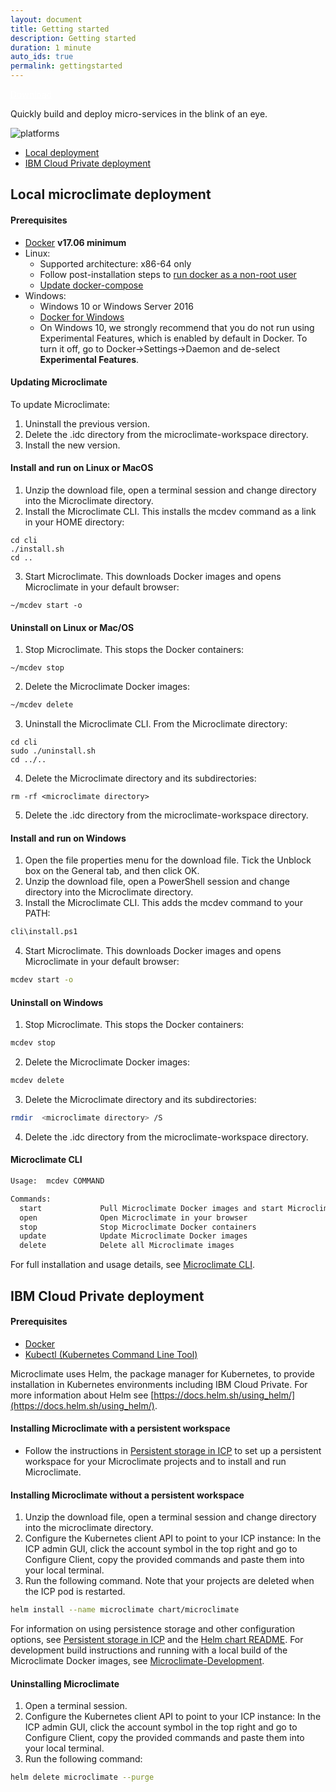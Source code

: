 ```yaml
---
layout: document
title: Getting started
description: Getting started
duration: 1 minute
auto_ids: true
permalink: gettingstarted
---
```


<a href="./download/microclimate-18.02-beta.zip" class="download-link trackdownload" id="zipDownload" style="color: white;">Download</a>


Quickly build and deploy micro-services in the blink of an eye.

![platforms](https://img.shields.io/badge/runtime-Java%20%7C%20Swift%20%7C%20Node-yellow.svg)

* [Local deployment](#local-microclimate-deployment)
* [IBM Cloud Private deployment](#ibm-cloud-private-deployment)



## Local microclimate deployment

#### Prerequisites
* [Docker](https://www.docker.com/get-docker) **v17.06 minimum**
* Linux:
  * Supported architecture: x86-64 only
  * Follow post-installation steps to [run docker as a non-root user](https://docs.docker.com/engine/installation/linux/linux-postinstall/)
  * [Update docker-compose](https://docs.docker.com/compose/install/)
* Windows:
  * Windows 10 or Windows Server 2016
  * [Docker for Windows](https://www.docker.com/docker-windows)
  * On Windows 10, we strongly recommend that you do not run using Experimental Features, which is enabled by default in Docker. To turn it off, go to Docker->Settings->Daemon and de-select **Experimental Features**.

#### Updating Microclimate
To update Microclimate:
1. Uninstall the previous version.
2. Delete the .idc directory from the microclimate-workspace directory.
3. Install the new version.  

#### Install and run on Linux or MacOS
1. Unzip the download file, open a terminal session and change directory into the Microclimate directory.
2. Install the Microclimate CLI. This installs the mcdev command as a link in your HOME directory:
```
cd cli
./install.sh
cd ..
```
3. Start Microclimate. This downloads Docker images and opens Microclimate in your default browser:
```
~/mcdev start -o
```

#### Uninstall on Linux or Mac/OS
1. Stop Microclimate. This stops the Docker containers:
```
~/mcdev stop
```
2. Delete the Microclimate Docker images:
```bash
~/mcdev delete
```
3. Uninstall the Microclimate CLI. From the Microclimate directory:
```
cd cli
sudo ./uninstall.sh
cd ../..
```
4. Delete the Microclimate directory and its subdirectories:
```
rm -rf <microclimate directory>
```
5. Delete the .idc directory from the microclimate-workspace directory.

#### Install and run on Windows
1. Open the file properties menu for the download file. Tick the Unblock box on the General tab, and then click OK.
2. Unzip the download file, open a PowerShell session and change directory into the Microclimate directory.
3. Install the Microclimate CLI. This adds the mcdev command to your PATH:
```bash
cli\install.ps1
```
4. Start Microclimate. This downloads Docker images and opens Microclimate in your default browser:
```bash
mcdev start -o
```

#### Uninstall on Windows
1. Stop Microclimate. This stops the Docker containers:
```bash
mcdev stop
```
2. Delete the Microclimate Docker images:
```bash
mcdev delete
```
3. Delete the Microclimate directory and its subdirectories:
```bash
rmdir  <microclimate directory> /S
```
4. Delete the .idc directory from the microclimate-workspace directory.


#### Microclimate CLI
```bash
Usage:  mcdev COMMAND

Commands:
  start             Pull Microclimate Docker images and start Microclimate
  open              Open Microclimate in your browser
  stop              Stop Microclimate Docker containers
  update            Update Microclimate Docker images
  delete            Delete all Microclimate images

```
For full installation and usage details, see [Microclimate CLI](./cli).


## IBM Cloud Private deployment

#### Prerequisites
* [Docker](https://www.docker.com/get-docker)
* [Kubectl (Kubernetes Command Line Tool)](https://kubernetes.io/docs/tasks/tools/install-kubectl/)

Microclimate uses Helm, the package manager for Kubernetes, to provide installation in Kubernetes environments including IBM Cloud Private. For more information about Helm see [https://docs.helm.sh/using_helm/](https://docs.helm.sh/using_helm/).

#### Installing Microclimate with a persistent workspace

- Follow the instructions in [Persistent storage in ICP](./persistent) to set up a persistent workspace for your Microclimate projects and to install and run Microclimate.

####  Installing Microclimate without a persistent workspace

1. Unzip the download file, open a terminal session and change directory into the microclimate directory.
2. Configure the Kubernetes client API to point to your ICP instance: In the ICP admin GUI, click the account symbol in the top right and go to Configure Client, copy the provided commands and paste them into your local terminal.
3. Run the following command. Note that your projects are deleted when the ICP pod is restarted.
```bash
helm install --name microclimate chart/microclimate
```

For information on using persistence storage and other configuration options, see [Persistent storage in ICP](./persistent) and the [Helm chart README](./helmchart). For development build instructions and running with a local build of the Microclimate Docker images, see [Microclimate-Development](./microclimatedev).

#### Uninstalling Microclimate

1. Open a terminal session.
2. Configure the Kubernetes client API to point to your ICP instance: In the ICP admin GUI, click the account symbol in the top right and go to Configure Client, copy the provided commands and paste them into your local terminal.
3. Run the following command:  
```bash
helm delete microclimate --purge
```
